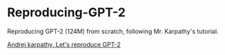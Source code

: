 # Reproducing-GPT-2
Reproducing GPT-2 (124M) from scratch, following Mr. Karpathy's tutorial. 

[Andrej karpathy, Let's reproduce GPT-2](https://www.youtube.com/watch?v=l8pRSuU81PU&t=11181s)

